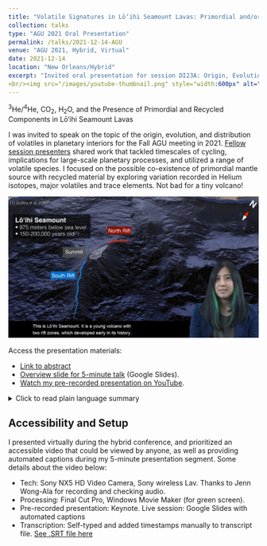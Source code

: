 ```yaml
---
title: "Volatile Signatures in Lō‘ihi Seamount Lavas: Primordial and/or Recycled Origins?"
collection: talks
type: "AGU 2021 Oral Presentation"
permalink: /talks/2021-12-14-AGU
venue: "AGU 2021, Hybrid, Virtual"
date: 2021-12-14
location: "New Orleans/Hybrid"
excerpt: "Invited oral presentation for session DI23A: Origin, Evolution, and Distribution of Volatiles in Planetary Interiors at AGU Fall Meeting 2021"
<br/><img src="/images/youtube-thumbnail.png" style="width:600px" alt="Thumbnail of YouTube Video showing Google Earth view of Lō‘ihi Seamount, an underwater Hawaiian volcano. Text inset states: Lō‘ihi Seamount: 975 meters below sea level, 150-200,000 years old (with reference to Guillou et al., 1997). Compass direction states that this view is nearly facing towards the North, perhaps 10 degrees to the East. An irregular volcano structure stands out from the rest of the seafloor. The shallowest, slightly flat area is annotated in grey and labeled 'summit'. There is a short, red line emanating from the summit, labeled, 'North Rift'. An even longer blue line emanates to the south from the summit, labeled 'South Rift'. The caption on this screen says, This is Loihi Seamount. It is a young volcano with two rift zones, which developed early in its history. Presenter Thi Truong is visible in corner.">"
---
```


 <sup>3</sup>He/<sup>4</sup>He, CO<sub>2</sub>, H<sub>2</sub>O, and the Presence of Primordial and Recycled Components in Lō‘ihi Seamount Lavas

I was invited to speak on the topic of the origin, evolution, and distribution of volatiles in planetary interiors for the Fall AGU meeting in 2021. [Fellow session presenters](https://agu.confex.com/agu/fm21/meetingapp.cgi/Session/132412) shared work that tackled timescales of cycling, implications for large-scale planetary processes, and utilized a range of volatile species. I focused on the possible co-existence of primordial mantle source with recycled material by exploring variation recorded in Helium isotopes, major volatiles and trace elements. Not bad for a tiny volcano!

<a href="https://www.youtube.com/watch?v=3TBok8h8JHc/"><img src="/images/youtube-thumbnail.png" style="width:600px" alt="Thumbnail of YouTube Video showing Google Earth view of Lō‘ihi Seamount, an underwater Hawaiian volcano. Text inset states: Lō‘ihi Seamount: 975 meters below sea level, 150-200,000 years old (with reference to Guillou et al., 1997). Compass direction states that this view is nearly facing towards the North, perhaps 10 degrees to the East. An irregular volcano structure stands out from the rest of the seafloor. The shallowest, slightly flat area is annotated in grey and labeled 'summit'. There is a short, red line emanating from the summit, labeled, 'North Rift'. An even longer blue line emanates to the south from the summit, labeled 'South Rift'. The caption on this screen says, This is Loihi Seamount. It is a young volcano with two rift zones, which developed early in its history. Presenter Thi Truong is visible in corner.">
</a>

Access the presentation materials:

* [Link to abstract](https://agu.confex.com/agu/fm21/meetingapp.cgi/Paper/801111)
* [Overview slide for 5-minute talk](https://docs.google.com/presentation/d/1S_rUXPuMJkGH2WCYNbGvc5jEvwniGmMG/) (Google Slides).
* [Watch my pre-recorded presentation on YouTube](https://www.youtube.com/watch?v=3TBok8h8JHc/).


<details>
 <summary>Click to read plain language summary</summary>
 
 * Studies of Hawaiian volcanoes contribute valuable insights about Earth processes and mantle evolution, and are fundamental for understanding the construction of the largest volcanoes on terrestrial planets. The pre-shield stage exists in every Hawaiian volcano, but is usually blanketed by high volume tholeiitic lava flows which erupt during the main shield stage.
 * Submarine Lō‘ihi Seamount represents the elusive pre-shield stage, and has transitioned to early shield-type tholeiitic eruptions. Previous studies suggest that Lō‘ihi basaltic glasses have trapped gases with a signature deriving from an ancient, primordial reservoir within the deep mantle. The persistence and distribution of this signature is unknown, and its rare signature is easily contaminated by Earth's atmosphere, as well as subducted materials that have been recycled into the mantle
.
 * We analyzed the chemical composition of deeply erupted glasses to understand the evolution and modification of rare gas signatures at young Lō‘ihi Seamount. Our results suggest that tholeiitic shield-type lavas continue to sample the primordial mantle reservoir. This signal does not appear to be diluted even though relative melt volume has increased.
 
   </details>


## Accessibility and Setup

I presented virtually during the hybrid conference, and prioritized an accessible video that could be viewed by anyone, as well as providing automated captions during my 5-minute presentation segment. Some details about the video below:

* Tech: Sony NX5 HD Video Camera, Sony wireless Lav. Thanks to Jenn Wong-Ala for recording and checking audio.
* Processing: Final Cut Pro, Windows Movie Maker (for green screen).
* Pre-recorded presentation: Keynote. Live session: Google Slides with automated captions
* Transcription: Self-typed and added timestamps manually to transcript file. [See .SRT file  here](https://github.com/thi-truong/thi-truong.github.io/blob/f0c099743dbac05d10c8ecef9c35420f00d2f221/files/Loihi-AGU-talk-12-5-2021-corrected-05.srt)
